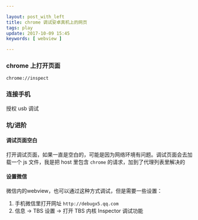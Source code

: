 ```yaml
---

layout: post_with_left
title: chrome 调试安卓真机上的网页
tags: play
update: 2017-10-09 15:45
keywords: [ webview ]

---
```



### chrome 上打开页面

```
chrome://inspect
```

### 连接手机

授权 usb 调试


### 坑/进阶

#### 调试页面空白
打开调试页面，如果一直是空白的，可能是因为网络环境有问题。调试页面会去加载一个 js 文件，我是把 host 里包含 `chrome` 的请求，加到了代理列表里解决的


#### 设置微信

微信内的webview，也可以通过这种方式调试，但是需要一些设置：

1. 手机微信里打开网址 `http://debugx5.qq.com`
2. 信息  ->  TBS 设置  ->  打开 TBS 内核 Inspector 调试功能